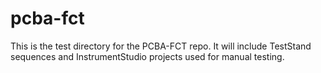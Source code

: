 # pcba-fct

This is the test directory for the PCBA-FCT repo. It will include TestStand sequences and InstrumentStudio projects used for manual testing.